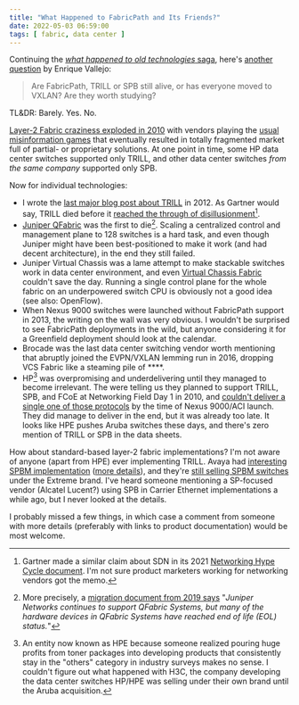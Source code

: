 ```yaml
---
title: "What Happened to FabricPath and Its Friends?"
date: 2022-05-03 06:59:00
tags: [ fabric, data center ]
---
```

Continuing the [*what happened to old technologies* saga](/2022/04/x25-still-alive.html), here's [another question](https://blog.ipspace.net/2022/04/do-you-care-about-mpls.html#1137) by Enrique Vallejo:

> Are FabricPath, TRILL or SPB still alive, or has everyone moved to VXLAN? Are they worth studying?

TL&DR: Barely. Yes. No.

[Layer-2 Fabric craziness exploded in 2010](https://blog.ipspace.net/2010/08/how-many-large-scale-bridging-standards.html) with vendors playing the [usual misinformation games](https://blog.ipspace.net/2011/03/dont-lie-about-proprietary-protocols.html) that eventually resulted in totally fragmented market full of partial- or proprietary solutions. At one point in time, some HP data center switches supported only TRILL, and other data center switches *from the same company* supported only SPB.

Now for individual technologies:
<!--more-->
* I wrote the [last major blog post about TRILL](https://blog.ipspace.net/2012/08/the-state-of-trill.html) in 2012. As Gartner would say, TRILL died before it [reached the through of disillusionment](https://en.wikipedia.org/wiki/Gartner_hype_cycle)[^SDN].
* [Juniper QFabric](https://blog.ipspace.net/2011/09/qfabric-part-1-hardware-architecture.html) was the first to die[^QFEOL]. Scaling a centralized control and management plane to 128 switches is a hard task, and even though Juniper might have been best-positioned to make it work (and had decent architecture), in the end they still failed.
* Juniper Virtual Chassis was a lame attempt to make stackable switches work in data center environment, and even [Virtual Chassis Fabric](https://blog.ipspace.net/2013/11/finally-juniper-supports-leaf-and-spine.html) couldn't save the day. Running a single control plane for the whole fabric on an underpowered switch CPU is obviously not a good idea (see also: OpenFlow).
* When Nexus 9000 switches were launched without FabricPath support in 2013, the writing on the wall was very obvious. I wouldn't be surprised to see FabricPath deployments in the wild, but anyone considering it for a Greenfield deployment should look at the calendar.
* Brocade was the last data center switching vendor worth mentioning that abruptly joined the EVPN/VXLAN lemming run in 2016, dropping VCS Fabric like a steaming pile of ****.
* HP[^HP] was overpromising and underdelivering until they managed to become irrelevant. The were telling us they planned to support TRILL, SPB, and FCoE at Networking Field Day 1 in 2010, and [couldn't deliver a single one of those protocols](https://blog.ipspace.net/2013/05/update-trill-on-hp-data-center-switches.html) by the time of Nexus 9000/ACI launch. They did manage to deliver in the end, but it was already too late. It looks like HPE pushes Aruba switches these days, and there's zero mention of TRILL or SPB in the data sheets.

[^SDN]: Gartner made a similar claim about SDN in its 2021 [Networking Hype Cycle document](https://blogs.gartner.com/andrew-lerner/2021/10/11/networking-hype-cycle-2021). I'm not sure product marketers working for networking vendors got the memo.

[^QFEOL]: More precisely, a [migration document from 2019 says](https://www.juniper.net/documentation/en_US/release-independent/nce/topics/concept/nce-169-qfabric-evpn-vxlan-migration-tech-overview.html) "_Juniper Networks continues to support QFabric Systems, but many of the hardware devices in QFabric Systems have reached end of life (EOL) status._"

[^HP]: An entity now known as HPE because someone realized pouring huge profits from toner packages into developing products that consistently stay in the "others" category in industry surveys makes no sense. I couldn't figure out what happened with H3C, the company developing the data center switches HP/HPE was selling under their own brand until the Aruba acquisition.

How about standard-based layer-2 fabric implementations? I'm not aware of anyone (apart from HPE) ever implementing TRILL. Avaya had [interesting SPBM implementation](https://blog.ipspace.net/2014/04/is-is-in-avayas-spb-fabric-one-protocol.html) ([more details](https://blog.ipspace.net/2016/04/shortest-path-bridging-spb-and-avaya.html)), and they're [still selling SPBM switches](https://blog.ipspace.net/2016/12/would-you-use-avayas-spbm-solution.html) under the Extreme brand. I've heard someone mentioning a SP-focused vendor (Alcatel Lucent?) using SPB in Carrier Ethernet implementations a while ago, but I never looked at the details. 

I probably missed a few things, in which case a comment from someone with more details (preferably with links to product documentation) would be most welcome.
